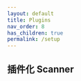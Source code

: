 ```yaml
---
layout: default
title: Plugins
nav_order: 8
has_children: true
permalink: /setup
---
```


## 插件化 Scanner



